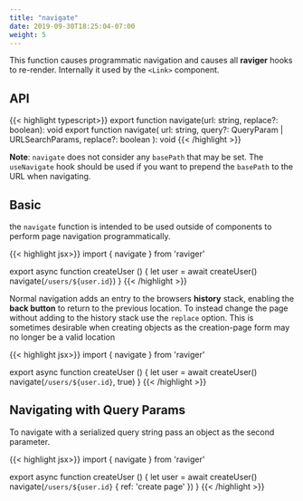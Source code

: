 ```yaml
---
title: "navigate"
date: 2019-09-30T18:25:04-07:00
weight: 5
---
```


This function causes programmatic navigation and causes all **raviger** hooks to re-render. Internally it used by the `<Link>` component.

## API

{{< highlight typescript>}}
export function navigate(url: string, replace?: boolean): void
export function navigate(
  url: string,
  query?: QueryParam | URLSearchParams,
  replace?: boolean
): void
{{< /highlight >}}

**Note**: `navigate` does not consider any `basePath` that may be set.  The `useNavigate` hook should be used if you want to prepend the `basePath` to the URL when navigating.

## Basic

the `navigate` function is intended to be used outside of components to perform page navigation programmatically. 

{{< highlight jsx>}}
import { navigate } from 'raviger'

export async function createUser () {
  let user = await createUser()
  navigate(`/users/${user.id}`)
}
{{< /highlight >}}


Normal navigation adds an entry to the browsers **history** stack, enabling the **back button** to return to the previous location. To instead change the page without adding to the history stack use the `replace` option. This is sometimes desirable when creating objects as the creation-page form may no longer be a valid location

{{< highlight jsx>}}
import { navigate } from 'raviger'

export async function createUser () {
  let user = await createUser()
  navigate(`/users/${user.id}`, true)
}
{{< /highlight >}}

## Navigating with Query Params

To navigate with a serialized query string pass an object as the second parameter.

{{< highlight jsx>}}
import { navigate } from 'raviger'

export async function createUser () {
  let user = await createUser()
  navigate(`/users/${user.id}` { ref: 'create page' })
}
{{< /highlight >}}
